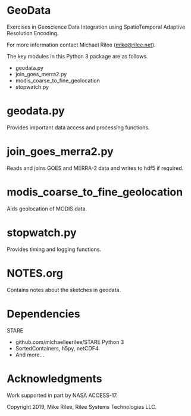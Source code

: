 # GeoData

Exercises in Geoscience Data Integration using SpatioTemporal Adaptive Resolution Encoding.

For more information contact Michael Rilee (mike@rilee.net).

The key modules in this Python 3 package are as follows.
- geodata.py
- join_goes_merra2.py
- modis_coarse_to_fine_geolocation
- stopwatch.py

# geodata.py
Provides important data access and processing functions.

# join_goes_merra2.py
Reads and joins GOES and MERRA-2 data and writes to hdf5 if required.

# modis_coarse_to_fine_geolocation
Aids geolocation of MODIS data.

# stopwatch.py
Provides timing and logging functions.

# NOTES.org
Contains notes about the sketches in geodata. 

# Dependencies
STARE
- github.com/michaelleerilee/STARE
Python 3
- SortedContainers, h5py, netCDF4
- And more...

# Acknowledgments

Work supported in part by NASA ACCESS-17.

Copyright 2019, Mike Rilee, Rilee Systems Technologies LLC.


